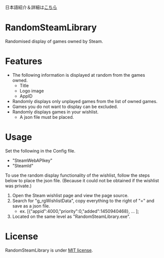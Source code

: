 日本語紹介＆詳細は[こちら](https://ponkotuelf-d.hatenablog.com/entry/2023/02/12/165259)

# RandomSteamLibrary

Randomised display of games owned by Steam.

# Features

- The following information is displayed at random from the games owned.
  - Title
  - Logo image
  - AppID
- Randomly displays only unplayed games from the list of owned games.
- Games you do not want to display can be excluded.
- Randomly displays games in your wishlist.
  - A json file must be placed.

# Usage

Set the following in the Config file.
- "SteamWebAPIkey"
- "SteamId"

To use the random display functionality of the wishlist, follow the steps below to place the json file.
(Because it could not be obtained if the wishlist was private.)
1. Open the Steam wishlist page and view the page source.
1. Search for "g_rgWishlistData", copy everything to the right of "=" and save as a json file.
   - ex.  [{"appid":4000,"priority":0,"added":1450940468}, ... ];
1. Located on the same level as "RandomSteamLibrary.exe".

# License

RandomSteamLibrary is under [MIT license](https://en.wikipedia.org/wiki/MIT_License).
